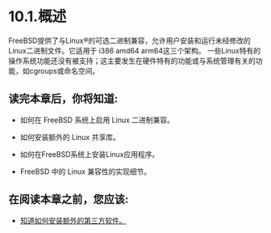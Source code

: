 # 10.1.概述

 FreeBSD提供了与Linux®的可选二进制兼容，允许用户安装和运行未经修改的Linux二进制文件。它适用于 i386 amd64 arm64这三个架构。
 一些Linux特有的操作系统功能还没有被支持；这主要发生在硬件特有的功能或与系统管理有关的功能，如cgroups或命名空间。

## 读完本章后，你将知道:

+ 如何在 FreeBSD 系统上启用 Linux 二进制兼容。

+ 如何安装额外的 Linux 共享库。

+ 如何在FreeBSD系统上安装Linux应用程序。

+ FreeBSD 中的 Linux 兼容性的实现细节。

## 在阅读本章之前，您应该:

+ [知道如何安装额外的第三方软件。](#)
